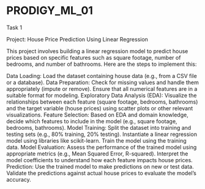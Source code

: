 # PRODIGY_ML_01
Task 1

Project: House Price Prediction Using Linear Regression

This project involves building a linear regression model to predict house prices based on specific features such as square footage, number of bedrooms, and number of bathrooms. Here are the steps to implement this:

Data Loading:
Load the dataset containing house data (e.g., from a CSV file or a database).
Data Preparation:
Check for missing values and handle them appropriately (impute or remove).
Ensure that all numerical features are in a suitable format for modeling.
Exploratory Data Analysis (EDA):
Visualize the relationships between each feature (square footage, bedrooms, bathrooms) and the target variable (house prices) using scatter plots or other relevant visualizations.
Feature Selection:
Based on EDA and domain knowledge, decide which features to include in the model (e.g., square footage, bedrooms, bathrooms).
Model Training:
Split the dataset into training and testing sets (e.g., 80% training, 20% testing).
Instantiate a linear regression model using libraries like scikit-learn.
Train the model using the training data.
Model Evaluation:
Assess the performance of the trained model using appropriate metrics (e.g., Mean Squared Error, R-squared).
Interpret the model coefficients to understand how each feature impacts house prices.
Prediction:
Use the trained model to make predictions on new or test data.
Validate the predictions against actual house prices to evaluate the model’s accuracy.
